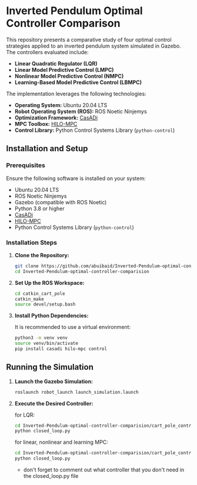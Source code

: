 
# Inverted Pendulum Optimal Controller Comparison

This repository presents a comparative study of four optimal control strategies applied to an inverted pendulum system simulated in Gazebo. The controllers evaluated include:

- **Linear Quadratic Regulator (LQR)**
- **Linear Model Predictive Control (LMPC)**
- **Nonlinear Model Predictive Control (NMPC)**
- **Learning-Based Model Predictive Control (LBMPC)**

The implementation leverages the following technologies:

- **Operating System:** Ubuntu 20.04 LTS
- **Robot Operating System (ROS):** ROS Noetic Ninjemys
- **Optimization Framework:** [CasADi](https://web.casadi.org/)
- **MPC Toolbox:** [HILO-MPC](https://github.com/hilo-mpc/hilo-mpc)
- **Control Library:** Python Control Systems Library (`python-control`)


## Installation and Setup

### Prerequisites

Ensure the following software is installed on your system:

- Ubuntu 20.04 LTS
- ROS Noetic Ninjemys
- Gazebo (compatible with ROS Noetic)
- Python 3.8 or higher
- [CasADi](https://web.casadi.org/get/)
- [HILO-MPC](https://github.com/hilo-mpc/hilo-mpc)
- Python Control Systems Library (`python-control`)

### Installation Steps

1. **Clone the Repository:**

   ```bash
   git clone https://github.com/abuibaid/Inverted-Pendulum-optimal-controller-comparision.git
   cd Inverted-Pendulum-optimal-controller-comparision
   ```

2. **Set Up the ROS Workspace:**

   ```bash
   cd catkin_cart_pole
   catkin_make
   source devel/setup.bash
   ```

3. **Install Python Dependencies:**

   It is recommended to use a virtual environment:

   ```bash
   python3 -m venv venv
   source venv/bin/activate
   pip install casadi hilo-mpc control
   ```

## Running the Simulation

1. **Launch the Gazebo Simulation:**

   ```bash
   roslaunch robot_launch launch_simulation.launch
   ```

2. **Execute the Desired Controller:**

   for LQR:

   ```bash
   cd Inverted-Pendulum-optimal-controller-comparision/cart_pole_control/LQR
   python closed_loop.py
   ```
   for linear, nonlinear and learning MPC:

   ```bash
   cd Inverted-Pendulum-optimal-controller-comparision/cart_pole_control/MPC
   python closed_loop.py
   ```
   - don't forget to comment out what controller that you don't need in the closed_loop.py file
